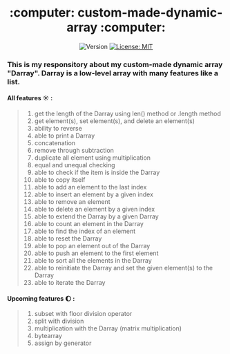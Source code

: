 
<h1 align="center">  :computer: custom-made-dynamic-array :computer: </h1>
<p align="center">
  <img alt="Version" src="https://img.shields.io/badge/version-2-blue.svg?cacheSeconds=2592000" />
  <a href="#" target="_blank">
    <img alt="License: MIT" src="https://img.shields.io/badge/License-MIT-yellow.svg" />
  </a>
</p>

### This is my responsitory about my custom-made dynamic array "Darray". Darray is a low-level array with many features like a list.

#### All features :sunny: :
> 1) get the length of the Darray using len() method or .length method
> 2) get element(s), set element(s), and delete an element(s)
> 3) ability to reverse
> 4) able to print a Darray
> 5) concatenation
> 6) remove through subtraction
> 7) duplicate all element using multiplication
> 8) equal and unequal checking
> 9) able to check if the item is inside the Darray
> 10) able to copy itself
> 11) able to add an element to the last index
> 12) able to insert an element by a given index
> 13) able to remove an element
> 14) able to delete an element by a given index
> 15) able to extend the Darray by a given Darray
> 16) able to count an element in the Darray
> 17) able to find the index of an element
> 18) able to reset the Darray
> 19) able to pop an element out of the Darray
> 20) able to push an element to the first element
> 21) able to sort all the elements in the Darray
> 22) able to reinitiate the Darray and set the given element(s) to the Darray
> 23) able to iterate the Darray

#### Upcoming features :waxing_gibbous_moon: :
> 1) subset with floor division operator
> 2) split with division 
> 3) multiplication with the Darray (matrix multiplication)
> 4) bytearray
> 5) assign by generator

